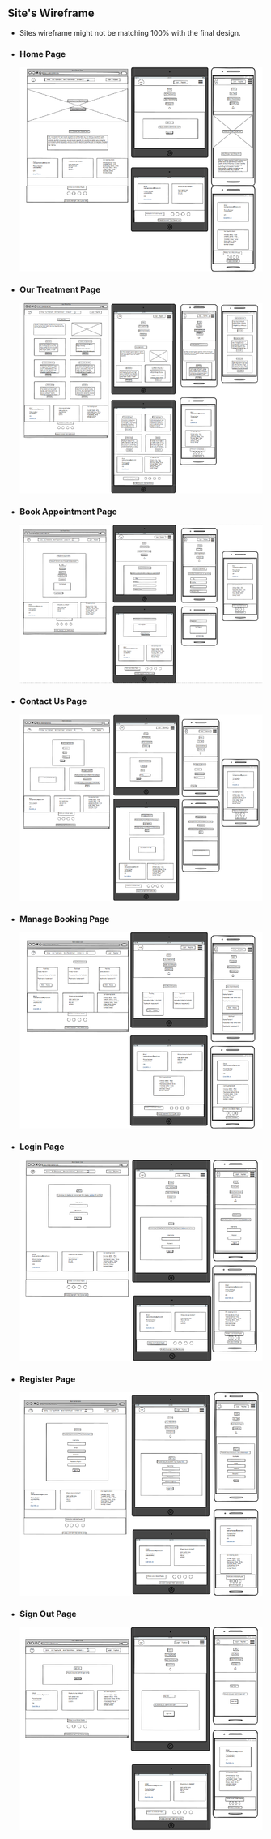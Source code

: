 ## Site's Wireframe

* Sites wireframe might not be matching 100% with the final design.

* ### Home Page
    ![home page wireframe](static/images/readme-file-images/home-page-wireframe.png)

* ### Our Treatment Page
    ![our treatment page wireframe](static/images/readme-file-images/our-treatments-wireframe.png)


* ### Book Appointment Page
    ![book appointment page wireframe](static/images/readme-file-images/book-appointment-wireframe.png)


* ### Contact Us Page
    ![contact us page wireframe](static/images/readme-file-images/contact-us-wireframe.png)


* ### Manage Booking Page
    ![manage booking page wireframe](static/images/readme-file-images/manage-booking-wireframe.png)


* ### Login Page
    ![login page wireframe](static/images/readme-file-images/login-wireframe.png)


* ### Register Page
    ![register page wireframe](static/images/readme-file-images/register-page-wireframe.png)


* ### Sign Out Page
    ![sign out page wireframe](static/images/readme-file-images/sign-out-wireframe.png)
